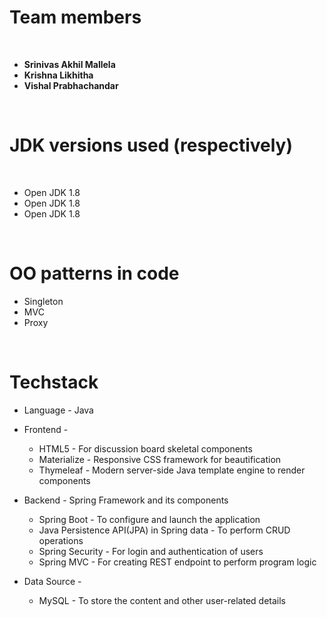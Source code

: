 # Team members
<br>

- **Srinivas Akhil Mallela**
- **Krishna Likhitha**
- **Vishal Prabhachandar**

<br>

# JDK versions used (respectively)
<br>

- Open JDK 1.8
- Open JDK 1.8
- Open JDK 1.8

 <br>

# OO patterns in code

- Singleton
- MVC
- Proxy

<br>

# Techstack

- Language - Java

- Frontend -
  - HTML5 - For discussion board skeletal components
  - Materialize - Responsive CSS framework for beautification
  - Thymeleaf - Modern server-side Java template engine to render components


- Backend - Spring Framework and its components
	- Spring Boot - To configure and launch the application
	- Java Persistence API(JPA) in Spring data - To perform CRUD operations
	- Spring Security - For login and authentication of users
	- Spring MVC - For creating REST endpoint to perform program logic


- Data Source -
   - MySQL - To store the content and other user-related details
